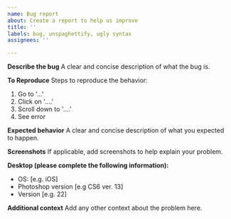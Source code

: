 ```yaml
---
name: Bug report
about: Create a report to help us improve
title: ''
labels: bug, unspaghettify, ugly syntax
assignees: ''

---
```


**Describe the bug**
A clear and concise description of what the bug is.

**To Reproduce**
Steps to reproduce the behavior:
1. Go to '...'
2. Click on '....'
3. Scroll down to '....'
4. See error

**Expected behavior**
A clear and concise description of what you expected to happen.

**Screenshots**
If applicable, add screenshots to help explain your problem.

**Desktop (please complete the following information):**
 - OS: [e.g. iOS]
 - Photoshop version [e.g CS6 ver. 13]
 - Version [e.g. 22]

**Additional context**
Add any other context about the problem here.
